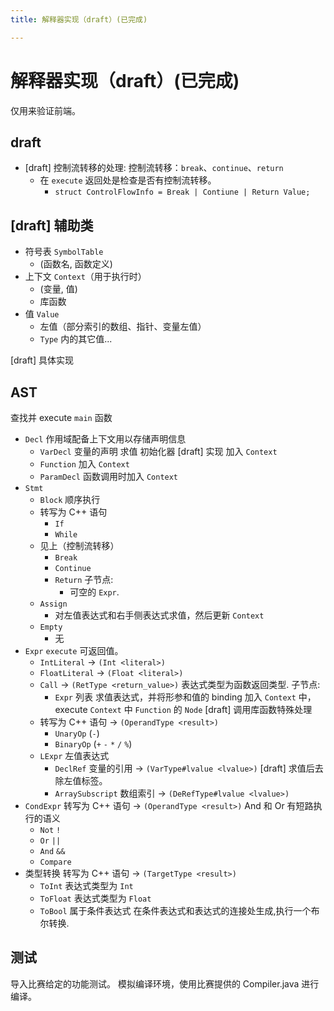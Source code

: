 ```yaml
---
title: 解释器实现（draft）(已完成)

---
```


# 解释器实现（draft）(已完成)

仅用来验证前端。

## draft

- [draft] 控制流转移的处理:
  控制流转移：`break`、`continue`、`return`
  - 在 `execute` 返回处是检查是否有控制流转移。
    - `struct ControlFlowInfo = Break | Contiune | Return Value;`

## [draft] 辅助类

- 符号表 `SymbolTable`
  - (函数名, 函数定义) 
- 上下文 `Context`（用于执行时）
  - (变量, 值)
  - 库函数
- 值 `Value`
  - 左值（部分索引的数组、指针、变量左值）
  - `Type` 内的其它值...

[draft] 具体实现

## AST

查找并 execute `main` 函数

- `Decl`
  作用域配备上下文用以存储声明信息
  - `VarDecl` 变量的声明
    求值 初始化器 [draft] 实现
    加入 `Context`
  - `Function`
    加入 `Context`
  - `ParamDecl`
    函数调用时加入 `Context`
- `Stmt`
  - `Block`
    顺序执行
  - 转写为 C++ 语句
    - `If`
    - `While`
  - 见上（控制流转移）
    - `Break`
    - `Continue`
    - `Return`
      子节点:
      - 可空的 `Expr`.
  - `Assign`
    - 对左值表达式和右手侧表达式求值，然后更新 `Context`
  - `Empty`
    - 无
- `Expr`
  `execute` 可返回值。
  - `IntLiteral` -> `(Int <literal>)`
  - `FloatLiteral` -> `(Float <literal>)`
  - `Call` -> `(RetType <return_value>)`
    表达式类型为函数返回类型.
    子节点:
    - `Expr` 列表
      求值表达式，并将形参和值的 binding 加入 `Context` 中，execute `Context` 中 `Function` 的 `Node`
      [draft] 调用库函数特殊处理
  - 转写为 C++ 语句 -> `(OperandType <result>)`
    - `UnaryOp` (`-`)
    - `BinaryOp` (`+` `-` `*` `/` `%`)
  - `LExpr` 左值表达式
    - `DeclRef` 变量的引用 -> `(VarType#lvalue <lvalue>)`
      [draft] 求值后去除左值标签。
    - `ArraySubscript` 数组索引 -> `(DeRefType#lvalue <lvalue>)`
- `CondExpr`
  转写为 C++ 语句 -> `(OperandType <result>)`
  And 和 Or 有短路执行的语义
  - `Not` `!`
  - `Or` `||`
  - `And` `&&`
  - `Compare`
- 类型转换
  转写为 C++ 语句 -> `(TargetType <result>)`
  - `ToInt` 表达式类型为 `Int`
  - `ToFloat` 表达式类型为 `Float`
  - `ToBool` 属于条件表达式 在条件表达式和表达式的连接处生成,执行一个布尔转换.

## 测试

导入比赛给定的功能测试。
模拟编译环境，使用比赛提供的 Compiler.java 进行编译。